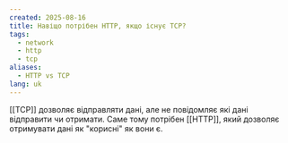 ```yaml
---
created: 2025-08-16
title: Навіщо потрібен HTTP, якщо існує TCP?
tags:
  - network
  - http
  - tcp
aliases:
  - HTTP vs TCP
lang: uk
---
```

[[TCP]] дозволяє відправляти дані, але не повідомляє які дані відправити чи отримати. Саме тому потрібен [[HTTP]], який дозволяє отримувати дані як "корисні" як вони є.